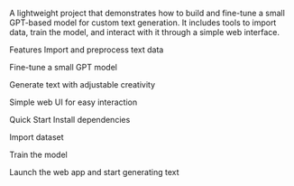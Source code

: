 A lightweight project that demonstrates how to build and fine-tune a small GPT-based model for custom text generation. It includes tools to import data, train the model, and interact with it through a simple web interface.

Features
Import and preprocess text data

Fine-tune a small GPT model

Generate text with adjustable creativity

Simple web UI for easy interaction

 Quick Start
Install dependencies

Import dataset

Train the model

Launch the web app and start generating text
